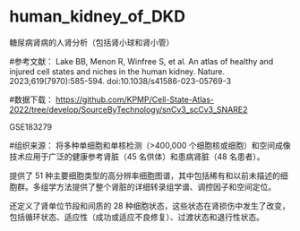 # human_kidney_of_DKD
糖尿病肾病的人肾分析（包括肾小球和肾小管）

#参考文献：
Lake BB, Menon R, Winfree S, et al. An atlas of healthy and injured cell states and niches in the human kidney. Nature. 2023;619(7970):585-594. doi:10.1038/s41586-023-05769-3


#数据下载：
https://github.com/KPMP/Cell-State-Atlas-2022/tree/develop/SourceByTechnology/snCv3_scCv3_SNARE2

GSE183279


#组织来源：
将多种单细胞和单核检测（>400,000 个细胞核或细胞）和空间成像技术应用于广泛的健康参考肾脏（45 名供体）和患病肾脏（48 名患者）。

提供了 51 种主要细胞类型的高分辨率细胞图谱，其中包括稀有和以前未描述的细胞群。多组学方法提供了整个肾脏的详细转录组学谱、调控因子和空间定位。

还定义了肾单位节段和间质的 28 种细胞状态，这些状态在肾损伤中发生了改变，包括循环状态、适应性（成功或适应不良修复）、过渡状态和退行性状态。
